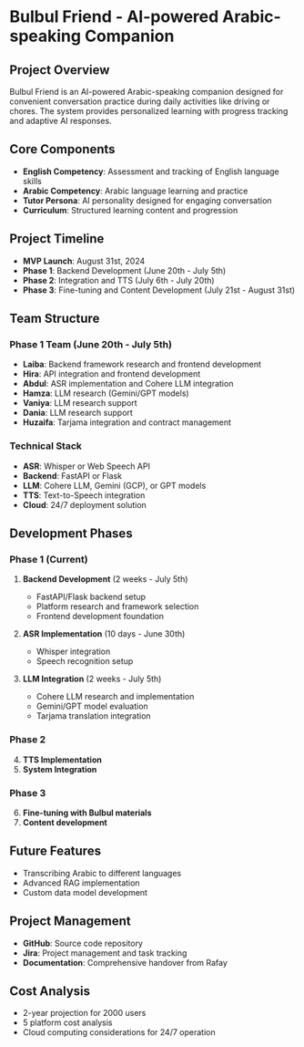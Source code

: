 # Bulbul Friend - AI-powered Arabic-speaking Companion

## Project Overview
Bulbul Friend is an AI-powered Arabic-speaking companion designed for convenient conversation practice during daily activities like driving or chores. The system provides personalized learning with progress tracking and adaptive AI responses.

## Core Components
- **English Competency**: Assessment and tracking of English language skills
- **Arabic Competency**: Arabic language learning and practice
- **Tutor Persona**: AI personality designed for engaging conversation
- **Curriculum**: Structured learning content and progression

## Project Timeline
- **MVP Launch**: August 31st, 2024
- **Phase 1**: Backend Development (June 20th - July 5th)
- **Phase 2**: Integration and TTS (July 6th - July 20th)
- **Phase 3**: Fine-tuning and Content Development (July 21st - August 31st)

## Team Structure

### Phase 1 Team (June 20th - July 5th)
- **Laiba**: Backend framework research and frontend development
- **Hira**: API integration and frontend development
- **Abdul**: ASR implementation and Cohere LLM integration
- **Hamza**: LLM research (Gemini/GPT models)
- **Vaniya**: LLM research support
- **Dania**: LLM research support
- **Huzaifa**: Tarjama integration and contract management

### Technical Stack
- **ASR**: Whisper or Web Speech API
- **Backend**: FastAPI or Flask
- **LLM**: Cohere LLM, Gemini (GCP), or GPT models
- **TTS**: Text-to-Speech integration
- **Cloud**: 24/7 deployment solution

## Development Phases

### Phase 1 (Current)
1. **Backend Development** (2 weeks - July 5th)
   - FastAPI/Flask backend setup
   - Platform research and framework selection
   - Frontend development foundation

2. **ASR Implementation** (10 days - June 30th)
   - Whisper integration
   - Speech recognition setup

3. **LLM Integration** (2 weeks - July 5th)
   - Cohere LLM research and implementation
   - Gemini/GPT model evaluation
   - Tarjama translation integration

### Phase 2
4. **TTS Implementation**
5. **System Integration**

### Phase 3
6. **Fine-tuning with Bulbul materials**
7. **Content development**

## Future Features
- Transcribing Arabic to different languages
- Advanced RAG implementation
- Custom data model development

## Project Management
- **GitHub**: Source code repository
- **Jira**: Project management and task tracking
- **Documentation**: Comprehensive handover from Rafay

## Cost Analysis
- 2-year projection for 2000 users
- 5 platform cost analysis
- Cloud computing considerations for 24/7 operation 